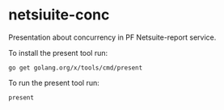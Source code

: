 # netsiuite-conc

Presentation about concurrency in PF Netsuite-report service.

To install the present tool run:
```
go get golang.org/x/tools/cmd/present
```
To run the present tool run:
```
present
```
